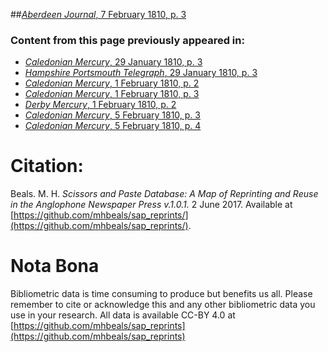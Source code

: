 ##[*Aberdeen Journal*, 7 February 1810, p. 3](https://mhbeals.github.io/sap_html/Aberdeen-Journal/Aberdeen-Journal-7-February-1810-p-3)

### Content from this page previously appeared in:
+ [*Caledonian Mercury*, 29 January 1810, p. 3](https://mhbeals.github.io/sap_html/Caledonian-Mercury/Caledonian-Mercury-29-January-1810-p-3)
+ [*Hampshire Portsmouth Telegraph*, 29 January 1810, p. 3](https://mhbeals.github.io/sap_html/Hampshire-Portsmouth-Telegraph/Hampshire-Portsmouth-Telegraph-29-January-1810-p-3)
+ [*Caledonian Mercury*, 1 February 1810, p. 2](https://mhbeals.github.io/sap_html/Caledonian-Mercury/Caledonian-Mercury-1-February-1810-p-2)
+ [*Caledonian Mercury*, 1 February 1810, p. 3](https://mhbeals.github.io/sap_html/Caledonian-Mercury/Caledonian-Mercury-1-February-1810-p-3)
+ [*Derby Mercury*, 1 February 1810, p. 2](https://mhbeals.github.io/sap_html/Derby-Mercury/Derby-Mercury-1-February-1810-p-2)
+ [*Caledonian Mercury*, 5 February 1810, p. 3](https://mhbeals.github.io/sap_html/Caledonian-Mercury/Caledonian-Mercury-5-February-1810-p-3)
+ [*Caledonian Mercury*, 5 February 1810, p. 4](https://mhbeals.github.io/sap_html/Caledonian-Mercury/Caledonian-Mercury-5-February-1810-p-4)
                    
# Citation: 

Beals. M. H. *Scissors and Paste Database: A Map of Reprinting and Reuse in the Anglophone Newspaper Press v.1.0.1.* 2 June 2017. Available at [https://github.com/mhbeals/sap_reprints/](https://github.com/mhbeals/sap_reprints/). 
                    
# Nota Bona

Bibliometric data is time consuming to produce but benefits us all. Please remember to cite or acknowledge this and any other bibliometric data you use in your research. All data is available CC-BY 4.0 at [https://github.com/mhbeals/sap_reprints](https://github.com/mhbeals/sap_reprints)